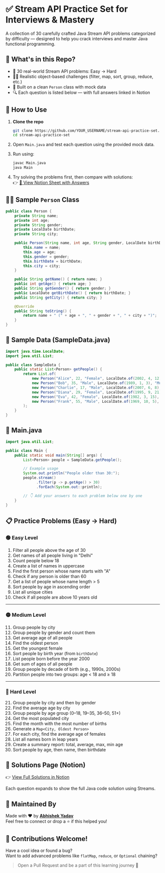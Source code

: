 # ✅ Stream API Practice Set for Interviews & Mastery

A collection of 30 carefully crafted Java Stream API problems categorized by difficulty — designed to help you crack interviews and master Java functional programming.

## 📘 What's in this Repo?

- 🧠 30 real-world Stream API problems: Easy → Hard  
- 👨‍💻 Realistic object-based challenges (filter, map, sort, group, reduce, etc.)  
- 🧪 Built on a clean `Person` class with mock data  
- 🔍 Each question is listed below — with full answers linked in Notion

## 🚀 How to Use

1. **Clone the repo**
   ```bash
   git clone https://github.com/YOUR_USERNAME/stream-api-practice-set.git
   cd stream-api-practice-set
   ```

2. Open `Main.java` and test each question using the provided mock data.

3. Run using:
   ```bash
   javac Main.java
   java Main
   ```

4. Try solving the problems first, then compare with solutions:  
   👉 [🔗 View Notion Sheet with Answers](https://www.notion.so/Stream-API-Practice-Set-for-Interviews-Mastery-22893db0557c80e4acb5d4a75bedf665?source=copy_link)


## 🧑‍🎓 Sample `Person` Class

```java
public class Person {
    private String name;
    private int age;
    private String gender;
    private LocalDate birthDate;
    private String city;

    public Person(String name, int age, String gender, LocalDate birthDate, String city) {
        this.name = name;
        this.age = age;
        this.gender = gender;
        this.birthDate = birthDate;
        this.city = city;
    }

    public String getName() { return name; }
    public int getAge() { return age; }
    public String getGender() { return gender; }
    public LocalDate getBirthDate() { return birthDate; }
    public String getCity() { return city; }

    @Override
    public String toString() {
        return name + " (" + age + ", " + gender + ", " + city + ")";
    }
}
```


## 💾 Sample Data (SampleData.java)

```java
import java.time.LocalDate;
import java.util.List;

public class SampleData {
    public static List<Person> getPeople() {
        return List.of(
            new Person("Alice", 22, "Female", LocalDate.of(2002, 4, 12), "Delhi"),
            new Person("Bob", 35, "Male", LocalDate.of(1989, 1, 3), "Mumbai"),
            new Person("Charlie", 17, "Male", LocalDate.of(2007, 6, 8), "Delhi"),
            new Person("Diana", 29, "Female", LocalDate.of(1995, 9, 21), "Bangalore"),
            new Person("Eva", 42, "Female", LocalDate.of(1982, 3, 15), "Kolkata"),
            new Person("Frank", 55, "Male", LocalDate.of(1969, 10, 5), "Mumbai")
        );
    }
}
```


## 🧪 Main.java

```java
import java.util.List;

public class Main {
    public static void main(String[] args) {
        List<Person> people = SampleData.getPeople();

        // Example usage
        System.out.println("People older than 30:");
        people.stream()
              .filter(p -> p.getAge() > 30)
              .forEach(System.out::println);

        // 👇 Add your answers to each problem below one by one
    }
}
```


## 📋 Practice Problems (Easy → Hard)


### 🟢 Easy Level

1. Filter all people above the age of 30  
2. Get names of all people living in "Delhi"  
3. Count people below 18  
4. Create a list of names in uppercase  
5. Find the first person whose name starts with "A"  
6. Check if any person is older than 60  
7. Get a list of people whose name length > 5  
8. Sort people by age in ascending order  
9. List all unique cities  
10. Check if all people are above 10 years old  

---

### 🟡 Medium Level

11. Group people by city  
12. Group people by gender and count them  
13. Get average age of all people  
14. Find the oldest person  
15. Get the youngest female  
16. Sort people by birth year (from `birthDate`)  
17. List people born before the year 2000  
18. Get sum of ages of all people  
19. Group people by decade of birth (e.g., 1990s, 2000s)  
20. Partition people into two groups: age < 18 and ≥ 18  

---

### 🔴 Hard Level

21. Group people by city and then by gender  
22. Find the average age by city  
23. Group people by age group (0–18, 19–35, 36–50, 51+)  
24. Get the most populated city  
25. Find the month with the most number of births  
26. Generate a `Map<City, Oldest Person>`  
27. For each city, find the average age of females  
28. List all names born in leap years  
29. Create a summary report: total, average, max, min age  
30. Sort people by age, then name, then birthdate  

## 🔗 Solutions Page (Notion)

👉 [View Full Solutions in Notion](https://www.notion.so/Stream-API-Practice-Set-for-Interviews-Mastery-22893db0557c80e4acb5d4a75bedf665?source=copy_link)

Each question expands to show the full Java code solution using Streams.

## 🙌 Maintained By

Made with ❤️ by **[Abhishek Yadav](https://github.com/Abhishek404Yadav)**  
Feel free to connect or drop a ⭐ if this helped you!

## 📣 Contributions Welcome!

Have a cool idea or found a bug?  
Want to add advanced problems like `flatMap`, `reduce`, or `Optional` chaining?

> Open a Pull Request and be a part of this learning journey 💪
